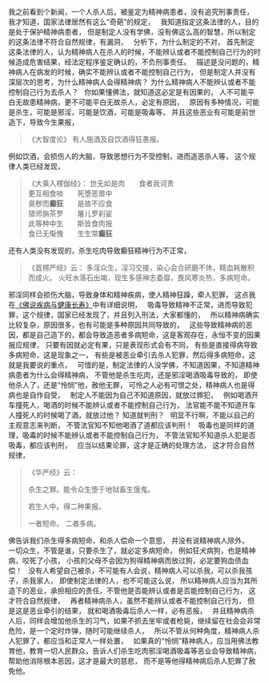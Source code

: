 我之前看到个新闻，一个人杀人后，被鉴定为精神病患者，没有追究刑事责任，
我才知道，国家法律居然有这么“奇葩”的规定，
&nbsp;
我知道指定这条法律的人，目的是处于保护精神病患者，
但是制定人没有学佛，没有佛这么高的智慧，所以制定的这条法律不符合自然规律，有漏洞，
&nbsp;
分析下，为什么制定的不对，
首先制定这条法律的人，认为精神病人在杀人的时候，不能辨认或者不能控制自己行为的时候造成危害结果，经法定程序鉴定确认的，不负刑事责任。
&nbsp;
描述是没问题的，精神病人在病发的时候，确实不能辨认或者不能控制自己行为，
但是制定人并没有深层次的思考，为什么精神病人会得精神病？
为什么精神病人不能辨认或者不能控制自己行为去杀人？
&nbsp;
你如果懂佛法，就知道这必定是有因果的，
人不可能平白无故患精神病，更不可能平白无故杀人，必定有原因，
&nbsp;
原因有多种情况，可能是杀生，可能是邪淫，可能是饮酒，可能是吸毒等，
并且这些恶业有可能是前世造下，导致今生果报，
&nbsp;
> 《大智度论》
> 有人施酒及自饮酒得狂愚报。

例如饮酒，会损伤人的大脑，导致思想行为不受控制，进而造恶杀人等，
这个规律人类已经发现，
&nbsp;
> 《大乘入楞伽经》：
> 世无如是肉　　食者我诃责  
> 更互相食啖　　死堕恶兽中  
> 臭秽而**癫狂**　　是故不应食  
> 猎师旃茶罗　　屠儿罗刹娑  
> 此等种中生　　斯皆食肉报  
> 食已无惭愧　　生生常**癫狂**

还有人类没有发现的，杀生吃肉导致癫狂精神行为不正常，
&nbsp;
> 《首楞严经》云： 
> 多淫众生，淫习交接，染心会合研磨不休，精血耗散积而成火。 
> 火旺水落石出竭，现生多感神志委靡，畏风寒炎热，多病短命。

邪淫同样会损伤大脑，导致身体和精神疾病，使人精神狂躁，牵人犯罪，
这点我在[《佛说疾病与健康长寿》](https://www.kancloud.cn/luojiangtao/foshuojiankang)中有详细说明，
&nbsp;
吸毒导致精神不正常，进而导致犯罪，这个规律，国家已经发现了，并且列入刑法，大家都懂的，
&nbsp;
所以精神病确实比较复杂，原因很多，也有可能是多种原因共同导致的，
&nbsp;
这些导致精神病的恶因，都是自己造下的，都会导致造恶者多病短命，这是客观存在，永恒不变的因果报应规律，
只要有因就必定有果，只是表现形式会有不同，
有些是直接得病导致多病短命，这是现象之一，
有些是被恶业牵引去杀人犯罪，然后得多病短命，这就是我要说的重点，
&nbsp;
可惜的是，制定法律的人没学佛，不知道因果，不知道精神病患者为什么会得精神病，
不管他是杀生吃肉，还是邪淫喝酒吸毒导致的，
即使他杀人了，还是“怜悯”他，赦他无罪，
可怜之人必有可恨之处，精神病人也是得病也是自作自受，
&nbsp;
制定人不能因为自己不知道原因，就放过罪犯，
&nbsp;
例如喝酒开车撞死人，喝酒的时候不能辨认或者不能控制自己行为，
法官能不能不知道开车人撞死人的时候喝了酒，就放过他？
知道就判刑？
&nbsp;
明显不行啊，不能以自己的主观意志来判断，
不管法官知不知他喝酒了道都应该判刑！
&nbsp;
吸毒也是同样的道理，吸毒的时候不能辨认或者不能控制自己行为，
不管法官知不知道杀人犯是否吸毒，都应该判刑，
&nbsp;
应当以结果论罪，这才是正确的处理方法，
这才符合自然规律，

> 《华严经》云：
> 
> 杀生之罪。能令众生堕于地狱畜生饿鬼。
> 
> 若生人中。得二种果报。
> 
> 一者短命。
> 二者多病。 

佛告诉我们杀生得多病短命，和杀人偿命一个意思，
并没有说精神病人除外，
&nbsp;
一切众生，不管是谁，只要杀生了，就必定多病短命，
例如狂犬病狗，也是精神病，咬死了小孩，
小孩的父母不会因为狗得精神病而放过狗，必定要狗血债血偿！
&nbsp;
没有人希望自己被杀，不可能有人会说，精神病人可以杀我，可以杀我孩子，杀我家人，
即使制定法律的人，也不可能这么说，
所以精神病人应当为其所造下的恶业，承担相应的责任，不管他是否能辨认或者是否能控制自己行为，
这才符合自然规律，
&nbsp;
再者精神病杀人，虽然不能辨认或者不能控制自己行为，
但是这是恶业牵引的结果，
就和喝酒吸毒后杀人一样，必有恶报，
&nbsp;
并且精神病杀人后，同样会增加他杀生的习气，如果不抓去坐牢或者枪毙，继续留在社会会非常危险，是一个定时炸弹，随时可能继续杀人，
&nbsp;
所以不管从何种角度，精神病人杀人犯罪了，都应当和正常人一样处置，
&nbsp;
如果真的“怜悯”精神病人，应当用佛法教育他，教育一切人民群众，告诉人们杀生吃肉邪淫喝酒吸毒等恶业会导致精神病，
帮助他消除根本恶因，这才是最大的慈悲，
而不是等他得精神病后杀人犯罪了赦免他。



